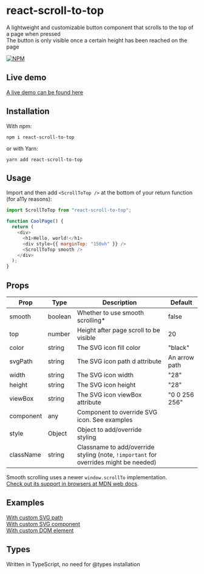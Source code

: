 # react-scroll-to-top

A lightweight and customizable button component that scrolls to the top of a page when pressed  
The button is only visible once a certain height has been reached on the page

[![NPM](https://nodei.co/npm/react-scroll-to-top.png)](https://nodei.co/npm/react-scroll-to-top/)

## Live demo

[A live demo can be found here](https://codesandbox.io/s/react-scroll-to-top-demo-rmuvx?file=/src/App.js)

## Installation

With npm:

`npm i react-scroll-to-top`

or with Yarn:

`yarn add react-scroll-to-top`

## Usage

Import and then add `<ScrollToTop />` at the bottom of your return function (for a11y reasons):

```js
import ScrollToTop from "react-scroll-to-top";

function CoolPage() {
  return (
    <div>
      <h1>Hello, world!</h1>
      <div style={{ marginTop: "150vh" }} />
      <ScrollToTop smooth />
    </div>
  );
}
```

## Props

| Prop      | Type    | Description                                                                          | Default       |
| --------- | ------- | ------------------------------------------------------------------------------------ | ------------- |
| smooth    | boolean | Whether to use smooth scrolling\*                                                    | false         |
| top       | number  | Height after page scroll to be visible                                               | 20            |
| color     | string  | The SVG icon fill color                                                              | "black"       |
| svgPath   | string  | The SVG icon path d attribute                                                        | An arrow path |
| width     | string  | The SVG icon width                                                                   | "28"          |
| height    | string  | The SVG icon height                                                                  | "28"          |
| viewBox   | string  | The SVG icon viewBox attribute                                                       | "0 0 256 256" |
| component | any     | Component to override SVG icon. See examples                                         |               |
| style     | Object  | Object to add/override styling                                                       |               |
| className | string  | Classname to add/override styling (note, `!important` for overrides might be needed) |               |

Smooth scrolling uses a newer `window.scrollTo` implementation.\
[Check out its support in browsers at MDN web docs](https://developer.mozilla.org/en-US/docs/Web/API/Window/scrollTo).

## Examples

[With custom SVG path](https://codesandbox.io/s/react-scroll-to-top-svg-path-y2ztc?file=/src/App.js)  
[With custom SVG component](https://codesandbox.io/s/react-scroll-to-top-custom-svg-or74g?file=/src/App.js)  
[With custom DOM element](https://codesandbox.io/s/react-scroll-to-top-custom-dom-element-y7j0f?file=/src/App.js)

## Types

Written in TypeScript, no need for @types installation
